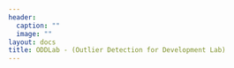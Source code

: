 ```yaml
---
header:
  caption: ""
  image: ""
layout: docs
title: ODDLab - (Outlier Detection for Development Lab)
---
```


